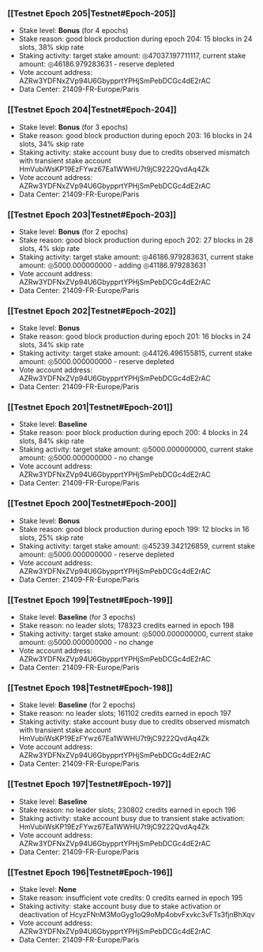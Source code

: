### [[Testnet Epoch 205|Testnet#Epoch-205]]
* Stake level: **Bonus** (for 4 epochs)
* Stake reason: good block production during epoch 204: 15 blocks in 24 slots, 38% skip rate
* Staking activity: target stake amount: ◎47037.197711117, current stake amount: ◎46186.979283631 - reserve depleted
* Vote account address: AZRw3YDFNxZVp94U6GbypprtYPHjSmPebDCGc4dE2rAC
* Data Center: 21409-FR-Europe/Paris
### [[Testnet Epoch 204|Testnet#Epoch-204]]
* Stake level: **Bonus** (for 3 epochs)
* Stake reason: good block production during epoch 203: 16 blocks in 24 slots, 34% skip rate
* Staking activity: stake account busy due to credits observed mismatch with transient stake account HmVubiWsKP19EzFYwz67Ea1WWHU7t9jC9222QvdAq4Zk
* Vote account address: AZRw3YDFNxZVp94U6GbypprtYPHjSmPebDCGc4dE2rAC
* Data Center: 21409-FR-Europe/Paris
### [[Testnet Epoch 203|Testnet#Epoch-203]]
* Stake level: **Bonus** (for 2 epochs)
* Stake reason: good block production during epoch 202: 27 blocks in 28 slots, 4% skip rate
* Staking activity: target stake amount: ◎46186.979283631, current stake amount: ◎5000.000000000 - adding ◎41186.979283631
* Vote account address: AZRw3YDFNxZVp94U6GbypprtYPHjSmPebDCGc4dE2rAC
* Data Center: 21409-FR-Europe/Paris
### [[Testnet Epoch 202|Testnet#Epoch-202]]
* Stake level: **Bonus**
* Stake reason: good block production during epoch 201: 16 blocks in 24 slots, 34% skip rate
* Staking activity: target stake amount: ◎44126.496155815, current stake amount: ◎5000.000000000 - reserve depleted
* Vote account address: AZRw3YDFNxZVp94U6GbypprtYPHjSmPebDCGc4dE2rAC
* Data Center: 21409-FR-Europe/Paris
### [[Testnet Epoch 201|Testnet#Epoch-201]]
* Stake level: **Baseline**
* Stake reason: poor block production during epoch 200: 4 blocks in 24 slots, 84% skip rate
* Staking activity: target stake amount: ◎5000.000000000, current stake amount: ◎5000.000000000 - no change
* Vote account address: AZRw3YDFNxZVp94U6GbypprtYPHjSmPebDCGc4dE2rAC
* Data Center: 21409-FR-Europe/Paris
### [[Testnet Epoch 200|Testnet#Epoch-200]]
* Stake level: **Bonus**
* Stake reason: good block production during epoch 199: 12 blocks in 16 slots, 25% skip rate
* Staking activity: target stake amount: ◎45239.342126859, current stake amount: ◎5000.000000000 - reserve depleted
* Vote account address: AZRw3YDFNxZVp94U6GbypprtYPHjSmPebDCGc4dE2rAC
* Data Center: 21409-FR-Europe/Paris
### [[Testnet Epoch 199|Testnet#Epoch-199]]
* Stake level: **Baseline** (for 3 epochs)
* Stake reason: no leader slots; 178323 credits earned in epoch 198
* Staking activity: target stake amount: ◎5000.000000000, current stake amount: ◎5000.000000000 - no change
* Vote account address: AZRw3YDFNxZVp94U6GbypprtYPHjSmPebDCGc4dE2rAC
* Data Center: 21409-FR-Europe/Paris
### [[Testnet Epoch 198|Testnet#Epoch-198]]
* Stake level: **Baseline** (for 2 epochs)
* Stake reason: no leader slots; 161102 credits earned in epoch 197
* Staking activity: stake account busy due to credits observed mismatch with transient stake account HmVubiWsKP19EzFYwz67Ea1WWHU7t9jC9222QvdAq4Zk
* Vote account address: AZRw3YDFNxZVp94U6GbypprtYPHjSmPebDCGc4dE2rAC
* Data Center: 21409-FR-Europe/Paris
### [[Testnet Epoch 197|Testnet#Epoch-197]]
* Stake level: **Baseline**
* Stake reason: no leader slots; 230802 credits earned in epoch 196
* Staking activity: stake account busy due to transient stake activation: HmVubiWsKP19EzFYwz67Ea1WWHU7t9jC9222QvdAq4Zk
* Vote account address: AZRw3YDFNxZVp94U6GbypprtYPHjSmPebDCGc4dE2rAC
* Data Center: 21409-FR-Europe/Paris
### [[Testnet Epoch 196|Testnet#Epoch-196]]
* Stake level: **None**
* Stake reason: insufficient vote credits: 0 credits earned in epoch 195
* Staking activity: stake account busy due to stake activation or deactivation of HcyzFNnM3MoGyg1oQ9oMp4obvFxvkc3vFTs3fjnBhXqv
* Vote account address: AZRw3YDFNxZVp94U6GbypprtYPHjSmPebDCGc4dE2rAC
* Data Center: 21409-FR-Europe/Paris